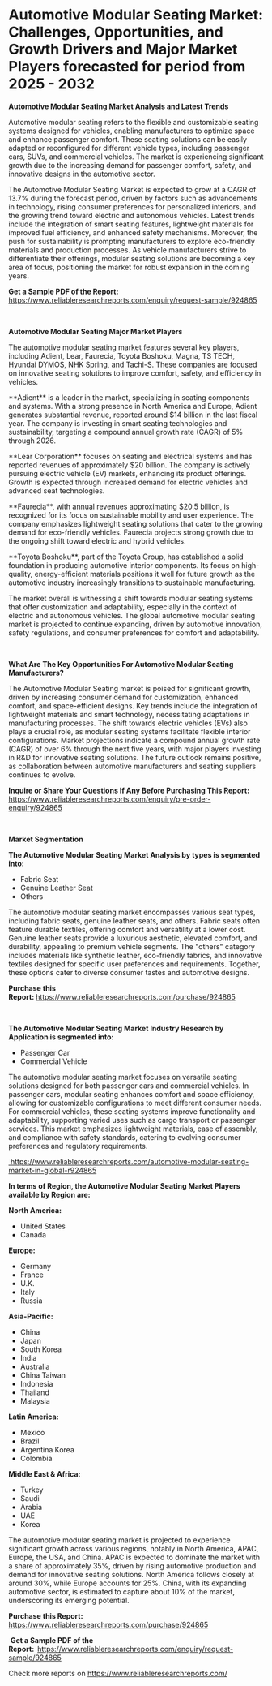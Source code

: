 <p><h1>Automotive Modular Seating Market: Challenges, Opportunities, and Growth Drivers and Major Market Players forecasted for period from 2025 - 2032</h1></p><p><strong>Automotive Modular Seating Market Analysis and Latest Trends</strong></p>
<p><p>Automotive modular seating refers to the flexible and customizable seating systems designed for vehicles, enabling manufacturers to optimize space and enhance passenger comfort. These seating solutions can be easily adapted or reconfigured for different vehicle types, including passenger cars, SUVs, and commercial vehicles. The market is experiencing significant growth due to the increasing demand for passenger comfort, safety, and innovative designs in the automotive sector.</p><p>The Automotive Modular Seating Market is expected to grow at a CAGR of 13.7% during the forecast period, driven by factors such as advancements in technology, rising consumer preferences for personalized interiors, and the growing trend toward electric and autonomous vehicles. Latest trends include the integration of smart seating features, lightweight materials for improved fuel efficiency, and enhanced safety mechanisms. Moreover, the push for sustainability is prompting manufacturers to explore eco-friendly materials and production processes. As vehicle manufacturers strive to differentiate their offerings, modular seating solutions are becoming a key area of focus, positioning the market for robust expansion in the coming years.</p></p>
<p><strong>Get a Sample PDF of the Report:&nbsp;</strong> <a href="https://www.reliableresearchreports.com/enquiry/request-sample/924865?utm_campaign=2219&utm_medium=2&utm_source=Github&utm_content=ia&utm_term=24032025&utm_id=automotive-modular-seating">https://www.reliableresearchreports.com/enquiry/request-sample/924865</a></p>
<p>&nbsp;</p>
<p><strong>Automotive Modular Seating Major Market Players</strong></p>
<p><p>The automotive modular seating market features several key players, including Adient, Lear, Faurecia, Toyota Boshoku, Magna, TS TECH, Hyundai DYMOS, NHK Spring, and Tachi-S. These companies are focused on innovative seating solutions to improve comfort, safety, and efficiency in vehicles.</p><p>**Adient** is a leader in the market, specializing in seating components and systems. With a strong presence in North America and Europe, Adient generates substantial revenue, reported around $14 billion in the last fiscal year. The company is investing in smart seating technologies and sustainability, targeting a compound annual growth rate (CAGR) of 5% through 2026.</p><p>**Lear Corporation** focuses on seating and electrical systems and has reported revenues of approximately $20 billion. The company is actively pursuing electric vehicle (EV) markets, enhancing its product offerings. Growth is expected through increased demand for electric vehicles and advanced seat technologies.</p><p>**Faurecia**, with annual revenues approximating $20.5 billion, is recognized for its focus on sustainable mobility and user experience. The company emphasizes lightweight seating solutions that cater to the growing demand for eco-friendly vehicles. Faurecia projects strong growth due to the ongoing shift toward electric and hybrid vehicles.</p><p>**Toyota Boshoku**, part of the Toyota Group, has established a solid foundation in producing automotive interior components. Its focus on high-quality, energy-efficient materials positions it well for future growth as the automotive industry increasingly transitions to sustainable manufacturing.</p><p>The market overall is witnessing a shift towards modular seating systems that offer customization and adaptability, especially in the context of electric and autonomous vehicles. The global automotive modular seating market is projected to continue expanding, driven by automotive innovation, safety regulations, and consumer preferences for comfort and adaptability.</p></p>
<p>&nbsp;</p>
<p><strong>What Are The Key Opportunities For Automotive Modular Seating Manufacturers?</strong></p>
<p><p>The Automotive Modular Seating market is poised for significant growth, driven by increasing consumer demand for customization, enhanced comfort, and space-efficient designs. Key trends include the integration of lightweight materials and smart technology, necessitating adaptations in manufacturing processes. The shift towards electric vehicles (EVs) also plays a crucial role, as modular seating systems facilitate flexible interior configurations. Market projections indicate a compound annual growth rate (CAGR) of over 6% through the next five years, with major players investing in R&D for innovative seating solutions. The future outlook remains positive, as collaboration between automotive manufacturers and seating suppliers continues to evolve.</p></p>
<p><strong>Inquire or Share Your Questions If Any Before Purchasing This Report:</strong> <a href="https://www.reliableresearchreports.com/enquiry/pre-order-enquiry/924865?utm_campaign=2219&utm_medium=2&utm_source=Github&utm_content=ia&utm_term=24032025&utm_id=automotive-modular-seating">https://www.reliableresearchreports.com/enquiry/pre-order-enquiry/924865</a></p>
<p>&nbsp;</p>
<p><strong>Market Segmentation</strong></p>
<p><strong>The Automotive Modular Seating Market Analysis by types is segmented into:</strong></p>
<p><ul><li>Fabric Seat</li><li>Genuine Leather Seat</li><li>Others</li></ul></p>
<p><p>The automotive modular seating market encompasses various seat types, including fabric seats, genuine leather seats, and others. Fabric seats often feature durable textiles, offering comfort and versatility at a lower cost. Genuine leather seats provide a luxurious aesthetic, elevated comfort, and durability, appealing to premium vehicle segments. The "others" category includes materials like synthetic leather, eco-friendly fabrics, and innovative textiles designed for specific user preferences and requirements. Together, these options cater to diverse consumer tastes and automotive designs.</p></p>
<p><strong>Purchase this Report:&nbsp;</strong><a href="https://www.reliableresearchreports.com/purchase/924865?utm_campaign=2219&utm_medium=2&utm_source=Github&utm_content=ia&utm_term=24032025&utm_id=automotive-modular-seating">https://www.reliableresearchreports.com/purchase/924865</a></p>
<p>&nbsp;</p>
<p><strong>The Automotive Modular Seating Market Industry Research by Application is segmented into:</strong></p>
<p><ul><li>Passenger Car</li><li>Commercial Vehicle</li></ul></p>
<p><p>The automotive modular seating market focuses on versatile seating solutions designed for both passenger cars and commercial vehicles. In passenger cars, modular seating enhances comfort and space efficiency, allowing for customizable configurations to meet different consumer needs. For commercial vehicles, these seating systems improve functionality and adaptability, supporting varied uses such as cargo transport or passenger services. This market emphasizes lightweight materials, ease of assembly, and compliance with safety standards, catering to evolving consumer preferences and regulatory requirements.</p></p>
<p><a href="https://www.reliableresearchreports.com/automotive-modular-seating-market-in-global-r924865?utm_campaign=2219&utm_medium=2&utm_source=Github&utm_content=ia&utm_term=24032025&utm_id=automotive-modular-seating">&nbsp;https://www.reliableresearchreports.com/automotive-modular-seating-market-in-global-r924865</a></p>
<p><strong>In terms of Region, the Automotive Modular Seating Market Players available by Region are:</strong></p>
<p>
    <p> <strong> North America: </strong>
        <ul>
            <li>United States</li>
            <li>Canada</li>
        </ul>
        </p> 
    <p> <strong> Europe: </strong>
        <ul>
            <li>Germany</li>
            <li>France</li>
            <li>U.K.</li>
            <li>Italy</li>
            <li>Russia</li>
        </ul>
        </p> 
    <p> <strong> Asia-Pacific: </strong>
        <ul>
            <li>China</li>
            <li>Japan</li>
            <li>South Korea</li>
            <li>India</li>
            <li>Australia</li>
            <li>China Taiwan</li>
            <li>Indonesia</li>
            <li>Thailand</li>
            <li>Malaysia</li>
        </ul>
        </p> 
    <p> <strong> Latin America: </strong>
        <ul>
            <li>Mexico</li>
            <li>Brazil</li>
            <li>Argentina Korea</li>
            <li>Colombia</li>
        </ul>
        </p> 
    <p> <strong> Middle East & Africa: </strong>
        <ul>
            <li>Turkey</li>
            <li>Saudi</li>
            <li>Arabia</li>
            <li>UAE</li>
            <li>Korea</li>
        </ul>
    </p>
    </p>
<p><p>The automotive modular seating market is projected to experience significant growth across various regions, notably in North America, APAC, Europe, the USA, and China. APAC is expected to dominate the market with a share of approximately 35%, driven by rising automotive production and demand for innovative seating solutions. North America follows closely at around 30%, while Europe accounts for 25%. China, with its expanding automotive sector, is estimated to capture about 10% of the market, underscoring its emerging potential.</p></p>
<p><strong>Purchase this Report: </strong><a href="https://www.reliableresearchreports.com/purchase/924865?utm_campaign=2219&utm_medium=2&utm_source=Github&utm_content=ia&utm_term=24032025&utm_id=automotive-modular-seating">https://www.reliableresearchreports.com/purchase/924865</a></p>
<p>&nbsp;<strong>Get a Sample PDF of the Report:&nbsp;&nbsp;</strong><a href="https://www.reliableresearchreports.com/enquiry/request-sample/924865?utm_campaign=2219&utm_medium=2&utm_source=Github&utm_content=ia&utm_term=24032025&utm_id=automotive-modular-seating">https://www.reliableresearchreports.com/enquiry/request-sample/924865</a></p>
<p><strong></strong></p>
<p>Check more reports on <a href="https://www.reliableresearchreports.com/?utm_campaign=2219&utm_medium=2&utm_source=Github&utm_content=ia&utm_term=24032025&utm_id=automotive-modular-seating">https://www.reliableresearchreports.com/</a></p>
